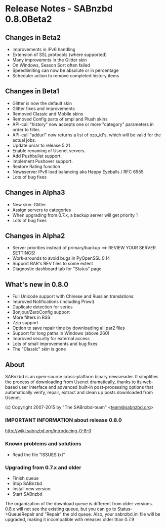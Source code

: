 Release Notes  -  SABnzbd 0.8.0Beta2
====================================

## Changes in Beta2
- Improvements in IPv6 handling
- Extension of SSL protocols (where supported)
- Many improvemnts in the Glitter skin
- On Windows, Season Sort often failed
- Speedlimiting can now be absolute or in percentage
- Scheduler action to remove completed history items

## Changes in Beta1
- Glitter is now the default skin
- Glitter fixes and improvements
- Removed Classic and Mobile skins
- Removed Config parts of smpl and Plush skins
- API-call "history" now accepts one or more "category" parameters in order to filter.
- API-call "addurl" now returns a list of nzo_id's, which will be valid for the actual jobs.
- Update unrar to release 5.21
- Enable renaming of Usenet servers.
- Add Pushbullet support.
- Implement Pushover support.
- Restore Rating function
- Newsserver IPv6 load balancing aka Happy Eyeballs / RFC 6555
- Lots of bug fixes

## Changes in Alpha3
- New skin: Glitter
- Assign servers to categories
- When upgrading from 0.7.x, a backup server will get priority 1
- Lots of bug fixes

## Changes in Alpha2
- Server priorities instead of primary/backup ==> REVIEW YOUR SERVER SETTINGS!
- Work-arounds to avoid bugs in PyOpenSSL 0.14
- Support RAR's REV files to some extent
- Diagnostic dashboard tab for "Status" page


## What's new in 0.8.0

- Full Unicode support with Chinese and Russian translations
- Improved Notifications (including Prowl)
- Duplicate detection for series
- Bonjour/ZeroConfig support
- More filters in RSS
- 7zip support
- Option to save repair time by downloading all par2 files
- Support for long paths in Windows (above 260)
- Improved security for external access
- Lots of small improvements and bug fixes
- The "Classic" skin is gone

## About
  SABnzbd is an open-source cross-platform binary newsreader.
  It simplifies the process of downloading from Usenet dramatically,
  thanks to its web-based user interface and advanced
  built-in post-processing options that automatically verify, repair,
  extract and clean up posts downloaded from Usenet.

  (c) Copyright 2007-2015 by "The SABnzbd-team" \<team@sabnzbd.org\>


### IMPORTANT INFORMATION about release 0.8.0
<http://wiki.sabnzbd.org/introducing-0-8-0>

### Known problems and solutions
- Read the file "ISSUES.txt"

### Upgrading from 0.7.x and older
- Finish queue
- Stop SABnzbd
- Install new version
- Start SABnzbd

The organization of the download queue is different from older versions.
0.8.x will not see the existing queue, but you can go to
Status->QueueRepair and "Repair" the old queue.
Also, your sabnzbd.ini file will be upgraded, making it
incompatible with releases older than 0.7.9

